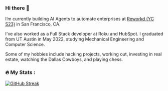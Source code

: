 ### Hi there 👋

I’m currently building AI Agents to automate enterprises at [Reworkd (YC S23)](https://reworkd.ai/) in San Francisco, CA.

I've also worked as a Full Stack developer at Roku and HubSpot. I graduated from UT Austin in May 2022, studying Mechanical Engineering and Computer Science.

Some of my hobbies include hacking projects, working out, investing in real estate, watching the Dallas Cowboys, and playing chess.

### :fire: My Stats :
[![GitHub Streak](https://github-readme-streak-stats.herokuapp.com?user=shahrishabh7&theme=dark)](https://git.io/streak-stats)

